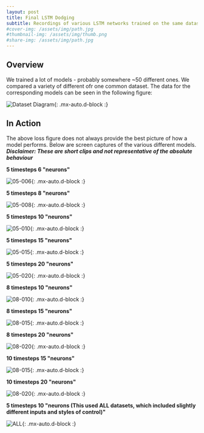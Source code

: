 ```yaml
---
layout: post
title: Final LSTM Dodging
subtitle: Recordings of various LSTM networks trained on the same datasets
#cover-img: /assets/img/path.jpg
#thumbnail-img: /assets/img/thumb.png
#share-img: /assets/img/path.jpg
---
```


## Overview
We trained a lot of models - probably somewhere ~50 different ones. We compared a variety of different ofr one common dataset. 
The data for the corresponding models can be seen in the following figure:

![Dataset Diagram](/ml_comprobofinal/img/LSTM_testing.svg){: .mx-auto.d-block :}

## In Action
The above loss figure does not always provide the best picture of how a model performs. Below are screen captures of the various different models.
***__Disclaimer: These are short clips and not representative of the absolute behaviour__***


__5 timesteps 6 "neurons"__

![05-006](/ml_comprobofinal/img/LSTM_05-006.gif){: .mx-auto.d-block :}

__5 timesteps 8 "neurons"__

![05-008](/ml_comprobofinal/img/LSTM_05-008.gif){: .mx-auto.d-block :}

__5 timesteps 10 "neurons"__

![05-010](/ml_comprobofinal/img/LSTM_05-010.gif){: .mx-auto.d-block :}

__5 timesteps 15 "neurons"__

![05-015](/ml_comprobofinal/img/LSTM_05_15.gif){: .mx-auto.d-block :}

__5 timesteps 20 "neurons"__

![05-020](/ml_comprobofinal/img/LSTM_05-020.gif){: .mx-auto.d-block :}

__8 timesteps 10 "neurons"__

![08-010](/ml_comprobofinal/img/LSTM_08_010_NICE.gif){: .mx-auto.d-block :}

__8 timesteps 15 "neurons"__

![08-015](/ml_comprobofinal/img/LSTM_08-015.gif){: .mx-auto.d-block :}

__8 timesteps 20 "neurons"__

![08-020](/ml_comprobofinal/img/LSTM_08_020.gif){: .mx-auto.d-block :}

__10 timesteps 15 "neurons"__

![08-015](/ml_comprobofinal/img/LSTM_10-015.gif){: .mx-auto.d-block :}

__10 timesteps 20 "neurons"__

![08-020](/ml_comprobofinal/img/LSTM_10-20.gif){: .mx-auto.d-block :}


__5 timesteps 10 "neurons (This used ALL datasets, which included slightly different inputs and styles of control)"__

![ALL](/ml_comprobofinal/img/LSTM_ALL_05_010.gif){: .mx-auto.d-block :}
